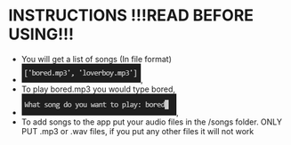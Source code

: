 # INSTRUCTIONS !!!READ BEFORE USING!!!

- You will get a list of songs (In file format)
- ![Example](/image-instructions/Screenshot_332.png),
- To play bored.mp3 you would type bored,
- ![Example2](/image-instructions/Screenshot_333.png),
- To add songs to the app put your audio files in the /songs folder. ONLY PUT .mp3 or .wav files, if you put any other files it will not work
